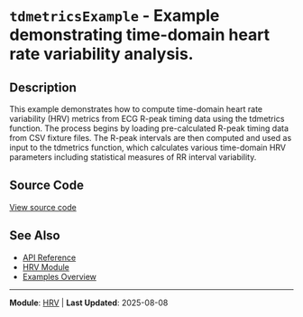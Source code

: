 # `tdmetricsExample` - Example demonstrating time-domain heart rate variability analysis.

## Description

This example demonstrates how to compute time-domain heart rate variability (HRV) metrics from ECG R-peak timing data using the tdmetrics function. The process begins by loading pre-calculated R-peak timing data from CSV fixture files. The R-peak intervals are then computed and used as input to the tdmetrics function, which calculates various time-domain HRV parameters including statistical measures of RR interval variability.

## Source Code

[View source code](../../examples/hrv/tdmetricsExample.m)

## See Also

- [API Reference](../api/README.md)
- [HRV Module](../api/hrv/README.md)
- [Examples Overview](README.md)

---

**Module**: [HRV](../api/hrv/README.md) | **Last Updated**: 2025-08-08
